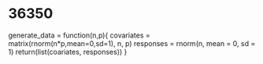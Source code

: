# 36350
generate_data = function(n,p){
  covariates = matrix(rnorm(n*p,mean=0,sd=1), n, p)
  responses = rnorm(n, mean = 0, sd = 1)
  return(list(coariates, responses))
}
